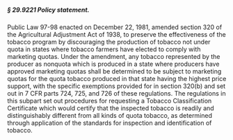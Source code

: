 ##### § 29.9221 Policy statement. #####

Public Law 97-98 enacted on December 22, 1981, amended section 320 of the Agricultural Adjustment Act of 1938, to preserve the effectiveness of the tobacco program by discouraging the production of tobacco not under quota in states where tobacco farmers have elected to comply with marketing quotas. Under the amendment, any tobacco represented by the producer as nonquota which is produced in a state where producers have approved marketing quotas shall be determined to be subject to marketing quotas for the quota tobacco produced in that state having the highest price support, with the specific exemptions provided for in section 320(b) and set out in 7 CFR parts 724, 725, and 726 of these regulations. The regulations in this subpart set out procedures for requesting a Tobacco Classification Certificate which would certify that the inspected tobacco is readily and distinguishably different from all kinds of quota tobacco, as determined through application of the standards for inspection and identification of tobacco.